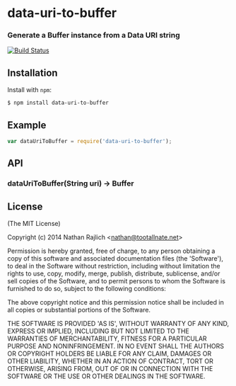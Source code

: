data-uri-to-buffer
==================
### Generate a Buffer instance from a Data URI string
[![Build Status](https://travis-ci.org/TooTallNate/data-uri-to-buffer.png?branch=master)](https://travis-ci.org/TooTallNate/data-uri-to-buffer)



Installation
------------

Install with `npm`:

``` bash
$ npm install data-uri-to-buffer
```


Example
-------

``` js
var dataUriToBuffer = require('data-uri-to-buffer');
```


API
---

### dataUriToBuffer(String uri) → Buffer



License
-------

(The MIT License)

Copyright (c) 2014 Nathan Rajlich &lt;nathan@tootallnate.net&gt;

Permission is hereby granted, free of charge, to any person obtaining
a copy of this software and associated documentation files (the
'Software'), to deal in the Software without restriction, including
without limitation the rights to use, copy, modify, merge, publish,
distribute, sublicense, and/or sell copies of the Software, and to
permit persons to whom the Software is furnished to do so, subject to
the following conditions:

The above copyright notice and this permission notice shall be
included in all copies or substantial portions of the Software.

THE SOFTWARE IS PROVIDED 'AS IS', WITHOUT WARRANTY OF ANY KIND,
EXPRESS OR IMPLIED, INCLUDING BUT NOT LIMITED TO THE WARRANTIES OF
MERCHANTABILITY, FITNESS FOR A PARTICULAR PURPOSE AND NONINFRINGEMENT.
IN NO EVENT SHALL THE AUTHORS OR COPYRIGHT HOLDERS BE LIABLE FOR ANY
CLAIM, DAMAGES OR OTHER LIABILITY, WHETHER IN AN ACTION OF CONTRACT,
TORT OR OTHERWISE, ARISING FROM, OUT OF OR IN CONNECTION WITH THE
SOFTWARE OR THE USE OR OTHER DEALINGS IN THE SOFTWARE.
